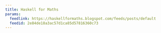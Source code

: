 ```yaml
---
title: Haskell for Maths
params:
  feedlink: https://haskellformaths.blogspot.com/feeds/posts/default
  feedid: 2e84de18a3ac57d1ca85d57816360c73
---
```

